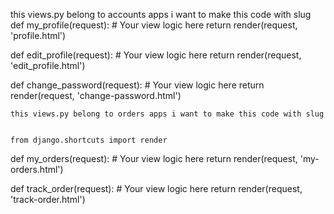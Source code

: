 
this views.py belong to accounts apps i want to make this code with slug def my_profile(request):
    # Your view logic here
    return render(request, 'profile.html')

def edit_profile(request):
    # Your view logic here
    return render(request, 'edit_profile.html')

def change_password(request):
    # Your view logic here
    return render(request, 'change-password.html')




    this views.py belong to orders apps i want to make this code with slug 


    from django.shortcuts import render

def my_orders(request):
    # Your view logic here
    return render(request, 'my-orders.html')

def track_order(request):
    # Your view logic here
    return render(request, 'track-order.html')
 